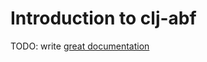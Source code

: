 # Introduction to clj-abf

TODO: write [great documentation](http://jacobian.org/writing/what-to-write/)
